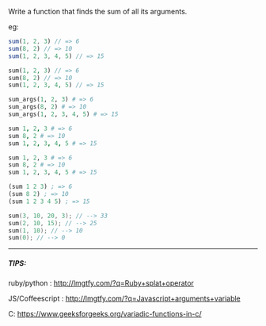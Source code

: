 Write a function that finds the sum of all its arguments.

eg:
```javascript
sum(1, 2, 3) // => 6
sum(8, 2) // => 10
sum(1, 2, 3, 4, 5) // => 15
```
```php
sum(1, 2, 3) // => 6
sum(8, 2) // => 10
sum(1, 2, 3, 4, 5) // => 15
```
```python
sum_args(1, 2, 3) # => 6
sum_args(8, 2) # => 10
sum_args(1, 2, 3, 4, 5) # => 15
```
```coffeescript
sum 1, 2, 3 # => 6
sum 8, 2 # => 10
sum 1, 2, 3, 4, 5 # => 15
```
```ruby
sum 1, 2, 3 # => 6
sum 8, 2 # => 10
sum 1, 2, 3, 4, 5 # => 15
```
```clojure
(sum 1 2 3) ; => 6
(sum 8 2) ; => 10
(sum 1 2 3 4 5) ; => 15
```
```c
sum(3, 10, 20, 3); // --> 33
sum(2, 10, 15); // --> 25
sum(1, 10); // --> 10
sum(0); // --> 0
```
-----
##### TIPS: 
ruby/python : http://lmgtfy.com/?q=Ruby+splat+operator

JS/Coffeescript : http://lmgtfy.com/?q=Javascript+arguments+variable

C: https://www.geeksforgeeks.org/variadic-functions-in-c/